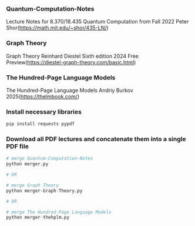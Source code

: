 ### Quantum-Computation-Notes
Lecture Notes for 8.370/18.435 Quantum Computation from Fall 2022 Peter Shor(https://math.mit.edu/~shor/435-LN/)

### Graph Theory
Graph Theory Reinhard Diestel Sixth edition 2024 Free Preview(https://diestel-graph-theory.com/basic.html)

### The Hundred-Page Language Models
The Hundred-Page Language Models Andriy Burkov 2025(https://thelmbook.com/)

### Install necessary libraries
```bash
pip install requests pypdf
```
### Download all PDF lectures and concatenate them into a single PDF file

```python
# merge Quantum-Computation-Notes
python merger.py

# OR

# merge Graph Theory
python merger-Graph-Theory.py

# OR

# merge The Hundred-Page Language Models
python merger-thehplm.py
```




